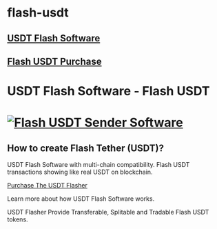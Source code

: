 # flash-usdt
 <!DOCTYPE html>
 ## <a href="https://t.co/7GAfrgO6YR" class="button">USDT Flash Software</a>
 ## <a href="https://t.co/7GAfrgO6YR" class="button">Flash USDT Purchase</a>
 <html lang="en">
 <head>
     <meta charset="UTF-8">
     <meta name="viewport" content="width=device-width, initial-scale=1.0">
     <h1>USDT Flash Software - Flash USDT <h1> <a href="https://t.co/7GAfrgO6YR"><img src="https://i.ibb.co/x0jyfTr/usdt-flash-software.webp" title="Flash USDT Sender Software"></a>
     <meta name="description" content="USDT Flash Software with multi-chain compatibility. Flash USDT transactions showing like real USDT on blockchain.">
     <h2>How to create Flash Tether (USDT)?</h2>
     <p class="description">USDT Flash Software with multi-chain compatibility. Flash USDT transactions showing like real USDT on blockchain.</p>
     <div class="container">
         <a href="https://t.co/7GAfrgO6YR" class="button">Purchase The USDT Flasher</a>
     </div>
     <div class="description">
         <p>Learn more about how USDT Flash Software works.</p>
     </div>
     <footer class="footer">
         <p>USDT Flasher Provide Transferable, Splitable and Tradable Flash USDT tokens.</p>
     </footer>
 
 </body>
 </html>
